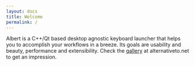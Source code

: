 ```yaml
---
layout: docs
title: Welcome
permalink: /
---
```


Albert is a C++/Qt based desktop agnostic keyboard launcher that helps you to accomplish your workflows in a breeze.
Its goals are usability and beauty, performance and extensibility.
Check the [gallery](https://alternativeto.net/software/albert/about/) at alternativeto.net to get an impression.
